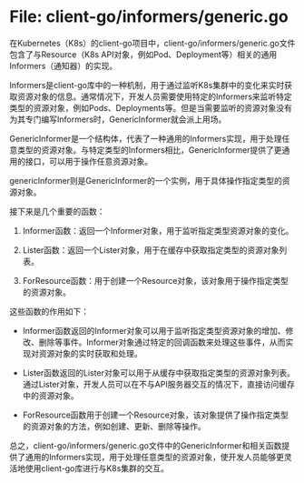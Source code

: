 # File: client-go/informers/generic.go

在Kubernetes（K8s）的client-go项目中，client-go/informers/generic.go文件包含了与Resource（K8s API对象，例如Pod、Deployment等）相关的通用Informers（通知器）的实现。

Informers是client-go库中的一种机制，用于通过监听K8s集群中的变化来实时获取资源对象的信息。通常情况下，开发人员需要使用特定的Informers来监听特定类型的资源对象，例如Pods、Deployments等。但是当需要监听的资源对象没有为其专门编写Informers时，GenericInformer就会派上用场。

GenericInformer是一个结构体，代表了一种通用的Informers实现，用于处理任意类型的资源对象。与特定类型的Informers相比，GenericInformer提供了更通用的接口，可以用于操作任意资源对象。

genericInformer则是GenericInformer的一个实例，用于具体操作指定类型的资源对象。

接下来是几个重要的函数：

1. Informer函数：返回一个Informer对象，用于监听指定类型资源对象的变化。

2. Lister函数：返回一个Lister对象，用于在缓存中获取指定类型的资源对象列表。

3. ForResource函数：用于创建一个Resource对象，该对象用于操作指定类型的资源对象。

这些函数的作用如下：

- Informer函数返回的Informer对象可以用于监听指定类型资源对象的增加、修改、删除等事件。Informer对象通过特定的回调函数来处理这些事件，从而实现对资源对象的实时获取和处理。

- Lister函数返回的Lister对象可以用于从缓存中获取指定类型的资源对象列表。通过Lister对象，开发人员可以在不与API服务器交互的情况下，直接访问缓存中的资源对象。

- ForResource函数用于创建一个Resource对象，该对象提供了操作指定类型的资源对象的方法，例如创建、更新、删除等操作。

总之，client-go/informers/generic.go文件中的GenericInformer和相关函数提供了通用的Informers实现，用于处理任意类型的资源对象，使开发人员能够更灵活地使用client-go库进行与K8s集群的交互。

